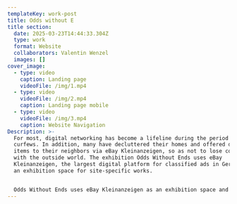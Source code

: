 ```yaml
---
templateKey: work-post
title: Odds without E
title section:
  date: 2025-03-23T14:44:33.304Z
  type: work
  format: Website
  collaborators: Valentin Wenzel
  images: []
cover_image:
  - type: video
    caption: Landing page
    videoFile: /img/1.mp4
  - type: video
    videoFile: /img/2.mp4
    caption: Landing page mobile
  - type: video
    videoFile: /img/3.mp4
    caption: Website Navigation
Description: >-
  For most, digital networking has become a lifeline during the period of
  curfews. In addition, many have decluttered their homes and offered discarded
  items to their neighbors via eBay Kleinanzeigen, so as not to lose contact
  with the outside world. The exhibition Odds Without Ends uses eBay
  Kleinanzeigen, the largest digital platform for classified ads in Germany, as
  an exhibition space for site-specific works.


  Odds Without Ends uses eBay Kleinanzeigen as an exhibition space and brings art directly to bargain hunters' homes. The works on display use the ad space as their medium and the vented space as their public. Each work is live for a limited time only, during which it may be discovered by accident or on purpose. The works unfold over a maximum of 60 days - the maximum lifespan of ads on eBay Kleinanzeigen — following their own logic of exchange and participation. The exhibition Odds Without Ends features works developed specifically for eBay Kleinanzeigen by students in the Brenner/Bitnik class. It was organized by the !Mediengruppe Bitnik.
---
```


